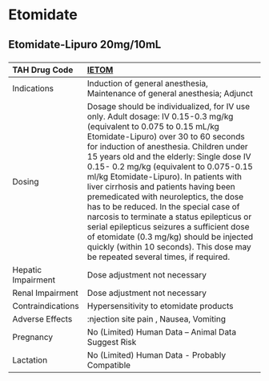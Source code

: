 # Etomidate

## Etomidate-Lipuro 20mg/10mL

##### 

| TAH Drug Code      | [IETOM](https://www.tahsda.org.tw/drugs/hissearch.php?drug_code=IETOM)                                                                                                                                                                                                                                                                                                                                                                                                                                                                                                                                                                                                                           |
|:-------------------|:-------------------------------------------------------------------------------------------------------------------------------------------------------------------------------------------------------------------------------------------------------------------------------------------------------------------------------------------------------------------------------------------------------------------------------------------------------------------------------------------------------------------------------------------------------------------------------------------------------------------------------------------------------------------------------------------------|
| Indications        | Induction of general anesthesia, Maintenance of general anesthesia; Adjunct                                                                                                                                                                                                                                                                                                                                                                                                                                                                                                                                                                                                                      |
| Dosing             | Dosage should be individualized, for IV use only. Adult dosage: IV 0.15-0.3 mg/kg (equivalent to 0.075 to 0.15 mL/kg Etomidate-Lipuro) over 30 to 60 seconds for induction of anesthesia. Children under 15 years old and the elderly: Single dose IV 0.15- 0.2 mg/kg (equivalent to 0.075-0.15 ml/kg Etomidate-Lipuro). In patients with liver cirrhosis and patients having been premedicated with neuroleptics, the dose has to be reduced. In the special case of narcosis to terminate a status epilepticus or serial epilepticus seizures a sufficient dose of etomidate (0.3 mg/kg) should be injected quickly (within 10 seconds). This dose may be repeated several times, if required. |
| Hepatic Impairment | Dose adjustment not necessary                                                                                                                                                                                                                                                                                                                                                                                                                                                                                                                                                                                                                                                                    |
| Renal Impairment   | Dose adjustment not necessary                                                                                                                                                                                                                                                                                                                                                                                                                                                                                                                                                                                                                                                                    |
| Contraindications  | Hypersensitivity to etomidate products                                                                                                                                                                                                                                                                                                                                                                                                                                                                                                                                                                                                                                                           |
| Adverse Effects    | :njection site pain , Nausea, Vomiting                                                                                                                                                                                                                                                                                                                                                                                                                                                                                                                                                                                                                                                           |
| Pregnancy          | No (Limited) Human Data – Animal Data Suggest Risk                                                                                                                                                                                                                                                                                                                                                                                                                                                                                                                                                                                                                                               |
| Lactation          | No (Limited) Human Data - Probably Compatible                                                                                                                                                                                                                                                                                                                                                                                                                                                                                                                                                                                                                                                    |

